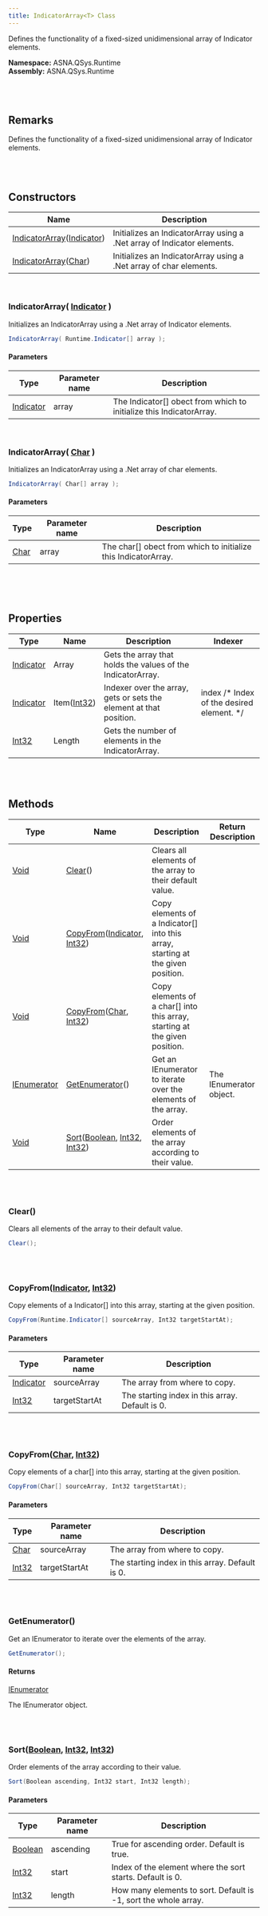```yaml
---
title: IndicatorArray<T> Class
---
```


Defines the functionality of a fixed-sized unidimensional array of Indicator elements.

**Namespace:** ASNA.QSys.Runtime <br/>
**Assembly:** ASNA.QSys.Runtime

<br>
<br>

## Remarks

Defines the functionality of a fixed-sized unidimensional array of Indicator elements.

[//]: # ($$TODO: Complete the Remarks section.)

<br>
<br>

## Constructors

| Name |  Description 
| --- | --- 
| [IndicatorArray](#indicatorarrayindicator-)([Indicator](/reference/asna-qsys-runtime/classes/indicator.html)) | Initializes an IndicatorArray using a .Net array of Indicator elements. 
| [IndicatorArray](#indicatorarraychar-)([Char](https://docs.microsoft.com/en-us/dotnet/api/system.char)) | Initializes an IndicatorArray using a .Net array of char elements. 

<br>

### IndicatorArray( [Indicator](/reference/asna-qsys-runtime/classes/indicator.html) )

Initializes an IndicatorArray using a .Net array of Indicator elements.

```cs
IndicatorArray( Runtime.Indicator[] array );
```

#### Parameters

| Type | Parameter name | Description
| --- | --- | ---
| [Indicator](/reference/asna-qsys-runtime/classes/indicator.html) | array | The Indicator[] obect from which to initialize this IndicatorArray. 

<br>

### IndicatorArray( [Char](https://docs.microsoft.com/en-us/dotnet/api/system.char) )

Initializes an IndicatorArray using a .Net array of char elements.

```cs
IndicatorArray( Char[] array );
```

#### Parameters

| Type | Parameter name | Description
| --- | --- | ---
| [Char](https://docs.microsoft.com/en-us/dotnet/api/system.char) | array | The char[] obect from which to initialize this IndicatorArray. 

<br>


<br>
<br>

## Properties

| Type | Name | Description | Indexer
| --- | --- | --- | --- 
| [Indicator](/reference/asna-qsys-runtime/classes/indicator.html) | Array | Gets the array that holds the values of the IndicatorArray. | 
| [Indicator](/reference/asna-qsys-runtime/classes/indicator.html) | Item([Int32](https://docs.microsoft.com/en-us/dotnet/api/system.int32)) | Indexer over the array, gets or sets the element at that position. | index /* Index of the desired element. */
| [Int32](https://docs.microsoft.com/en-us/dotnet/api/system.int32) | Length | Gets the number of elements in the IndicatorArray. | 

<br>
<br>

## Methods

| Type | Name | Description | Return Description 
| --- | --- | --- | --- 
| [Void](https://docs.microsoft.com/en-us/dotnet/api/system.void) | [Clear](#clear)() | Clears all elements of the array to their default value. | 
| [Void](https://docs.microsoft.com/en-us/dotnet/api/system.void) | [CopyFrom](#copyfromindicator[]-int32)([Indicator](/reference/asna-qsys-runtime/classes/indicator.html), [Int32](https://docs.microsoft.com/en-us/dotnet/api/system.int32)) | Copy elements of a Indicator[] into this array, starting at the given position. | 
| [Void](https://docs.microsoft.com/en-us/dotnet/api/system.void) | [CopyFrom](#copyfromchar[]-int32)([Char](https://docs.microsoft.com/en-us/dotnet/api/system.char), [Int32](https://docs.microsoft.com/en-us/dotnet/api/system.int32)) | Copy elements of a char[] into this array, starting at the given position. | 
| [IEnumerator](https://learn.microsoft.com/en-us/dotnet/api/system.collections.generic.ienumerator-1?view=net-8.0) | [GetEnumerator](#getenumerator)() | Get an IEnumerator to iterate over the elements of the array. | The IEnumerator object.
| [Void](https://docs.microsoft.com/en-us/dotnet/api/system.void) | [Sort](#sortboolean-int32-int32)([Boolean](https://docs.microsoft.com/en-us/dotnet/api/system.boolean), [Int32](https://docs.microsoft.com/en-us/dotnet/api/system.int32), [Int32](https://docs.microsoft.com/en-us/dotnet/api/system.int32)) | Order elements of the array according to their value. | 

<br>
<br>

### Clear()

Clears all elements of the array to their default value.

```cs
Clear();
```


<br>
<br>

### CopyFrom([Indicator](/reference/asna-qsys-runtime/classes/indicator.html), [Int32](https://docs.microsoft.com/en-us/dotnet/api/system.int32))

Copy elements of a Indicator[] into this array, starting at the given position.

```cs
CopyFrom(Runtime.Indicator[] sourceArray, Int32 targetStartAt);
```

#### Parameters

| Type | Parameter name | Description
| --- | --- | ---
| [Indicator](/reference/asna-qsys-runtime/classes/indicator.html) | sourceArray | The array from where to copy. 
| [Int32](https://docs.microsoft.com/en-us/dotnet/api/system.int32) | targetStartAt | The starting index in this array. Default is 0. 


<br>
<br>

### CopyFrom([Char](https://docs.microsoft.com/en-us/dotnet/api/system.char), [Int32](https://docs.microsoft.com/en-us/dotnet/api/system.int32))

Copy elements of a char[] into this array, starting at the given position.

```cs
CopyFrom(Char[] sourceArray, Int32 targetStartAt);
```

#### Parameters

| Type | Parameter name | Description
| --- | --- | ---
| [Char](https://docs.microsoft.com/en-us/dotnet/api/system.char) | sourceArray | The array from where to copy. 
| [Int32](https://docs.microsoft.com/en-us/dotnet/api/system.int32) | targetStartAt | The starting index in this array. Default is 0. 


<br>
<br>

### GetEnumerator()

Get an IEnumerator to iterate over the elements of the array.

```cs
GetEnumerator();
```

#### Returns

[IEnumerator](https://learn.microsoft.com/en-us/dotnet/api/system.collections.generic.ienumerator-1?view=net-8.0)

The IEnumerator object.


<br>
<br>

### Sort([Boolean](https://docs.microsoft.com/en-us/dotnet/api/system.boolean), [Int32](https://docs.microsoft.com/en-us/dotnet/api/system.int32), [Int32](https://docs.microsoft.com/en-us/dotnet/api/system.int32))

Order elements of the array according to their value.

```cs
Sort(Boolean ascending, Int32 start, Int32 length);
```

#### Parameters

| Type | Parameter name | Description
| --- | --- | ---
| [Boolean](https://docs.microsoft.com/en-us/dotnet/api/system.boolean) | ascending | True for ascending order. Default is true. 
| [Int32](https://docs.microsoft.com/en-us/dotnet/api/system.int32) | start | Index of the element where the sort starts. Default is 0. 
| [Int32](https://docs.microsoft.com/en-us/dotnet/api/system.int32) | length | How many elements to sort. Default is -1, sort the whole array. 


<br>
<br>


